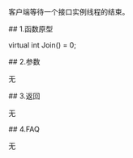 <p>客户端等待一个接口实例线程的结束。</p>
<span class="anchor" id="2c708c2d-28c0-4cda-99ba-7e900b733fcd"></span>
## 1.函数原型
<p>virtual int Join() = 0;</p>
<span class="anchor" id="adc26897-dc91-4831-bd9c-79db3ddc2903"></span>
## 2.参数
<p>无</p>
<span class="anchor" id="a702ab12-b6e4-40a6-bfc4-73a9c3442866"></span>
## 3.返回
<p>无</p>
<span class="anchor" id="476819f1-ab1c-4433-9ecc-33d314e7101a"></span>
## 4.FAQ
<p>无</p>
